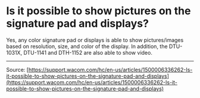 # Is it possible to show pictures on the signature pad and displays?

Yes, any color signature pad or displays is able to show pictures/images based on resolution, size, and color of the display. In addition, the DTU-1031X, DTU-1141 and DTH-1152 are also able to show video.

---
Source: [https://support.wacom.com/hc/en-us/articles/1500006336262-Is-it-possible-to-show-pictures-on-the-signature-pad-and-displays](https://support.wacom.com/hc/en-us/articles/1500006336262-Is-it-possible-to-show-pictures-on-the-signature-pad-and-displays)
